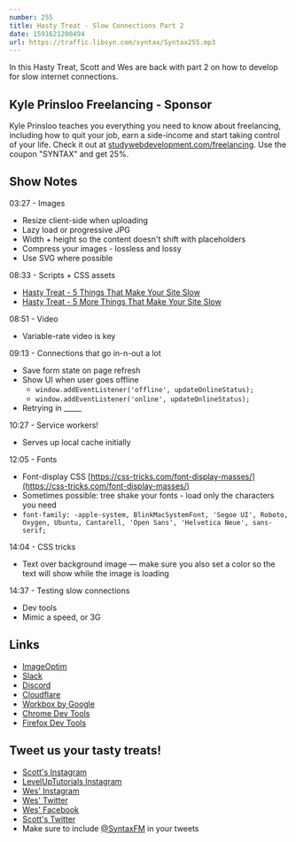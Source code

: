 ```yaml
---
number: 255
title: Hasty Treat - Slow Connections Part 2
date: 1591621200494
url: https://traffic.libsyn.com/syntax/Syntax255.mp3
---
```


In this Hasty Treat, Scott and Wes are back with part 2 on how to develop for slow internet connections. 

## Kyle Prinsloo Freelancing - Sponsor
Kyle Prinsloo teaches you everything you need to know about freelancing, including how to quit your job, earn a side-income and start taking control of your life. Check it out at [studywebdevelopment.com/freelancing](https://studywebdevelopment.com/freelancing). Use the coupon "SYNTAX" and get 25%.

## Show Notes

03:27 - Images

* Resize client-side when uploading
* Lazy load or progressive JPG
* Width + height so the content doesn't shift with placeholders
* Compress your images - lossless and lossy
* Use SVG where possible

08:33 - Scripts + CSS assets

* [Hasty Treat - 5 Things That Make Your Site Slow](https://syntax.fm/show/239/hasty-treat-5-things-that-make-your-site-slow)
* [Hasty Treat - 5 More Things That Make Your Site Slow](https://syntax.fm/show/241/hasty-treat-5-more-things-that-make-your-site-slow)

08:51 - Video

* Variable-rate video is key

09:13 - Connections that go in-n-out a lot

* Save form state on page refresh
* Show UI when user goes offline
  * `window.addEventListener('offline', updateOnlineStatus);`
  * `window.addEventListener('online', updateOnlineStatus);`
* Retrying in _____

10:27 - Service workers! 

* Serves up local cache initially

12:05 - Fonts

* Font-display CSS [https://css-tricks.com/font-display-masses/](https://css-tricks.com/font-display-masses/)
* Sometimes possible: tree shake your fonts - load only the characters you need
* `font-family: -apple-system, BlinkMacSystemFont, 'Segoe UI', Roboto, Oxygen, Ubuntu, Cantarell, 'Open Sans', 'Helvetica Neue', sans-serif;`

14:04 - CSS tricks

* Text over background image — make sure you also set a color so the text will show while the image is loading

14:37 - Testing slow connections

* Dev tools
* Mimic a speed, or 3G

## Links
* [ImageOptim](https://imageoptim.com/)
* [Slack](https://slack.com/)
* [Discord](https://discord.com/)
* [Cloudflare](https://www.cloudflare.com/)
* [Workbox by Google](https://developers.google.com/web/tools/workbox)
* [Chrome Dev Tools](https://developers.google.com/web/tools/chrome-devtools)
* [Firefox Dev Tools](https://developer.mozilla.org/en-US/docs/Tools)

## Tweet us your tasty treats!
* [Scott's Instagram](https://www.instagram.com/stolinski/)
* [LevelUpTutorials Instagram](https://www.instagram.com/LevelUpTutorials/)
* [Wes' Instagram](https://www.instagram.com/wesbos/)
* [Wes' Twitter](https://twitter.com/wesbos)
* [Wes' Facebook](https://www.facebook.com/wesbos.developer)
* [Scott's Twitter](https://twitter.com/stolinski)
* Make sure to include [@SyntaxFM](https://twitter.com/SyntaxFM) in your tweets
